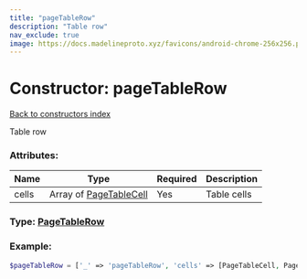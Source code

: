 ```yaml
---
title: "pageTableRow"
description: "Table row"
nav_exclude: true
image: https://docs.madelineproto.xyz/favicons/android-chrome-256x256.png
---
```

# Constructor: pageTableRow  
[Back to constructors index](index.md)



Table row

### Attributes:

| Name     |    Type       | Required | Description |
|----------|---------------|----------|-------------|
|cells|Array of [PageTableCell](../types/PageTableCell.md) | Yes|Table cells|



### Type: [PageTableRow](../types/PageTableRow.md)


### Example:

```php
$pageTableRow = ['_' => 'pageTableRow', 'cells' => [PageTableCell, PageTableCell]];
```  
